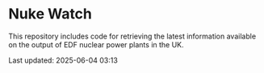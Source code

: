 # Nuke Watch

This repository includes code for retrieving the latest information available on the output of EDF nuclear power plants in the UK.

Last updated: 2025-06-04 03:13